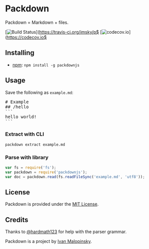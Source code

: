 # Packdown

Packdown = Markdown + files.

[![Build Status](https://travis-ci.org/imsky/packdown.svg?branch=master)](https://travis-ci.org/imsky/p$
[![codecov.io](https://codecov.io/github/imsky/packdown/coverage.svg?branch=master)](https://codecov.io$

## Installing

* [npm](https://www.npmjs.com/package/packdownjs): `npm install -g packdownjs`

## Usage

Save the following as `example.md`:

<pre>
&#35; Example
&#35;&#35; /hello
&#96;&#96;&#96;
hello world!
&#96;&#96;&#96;
</pre>

### Extract with CLI

```bash
packdown extract example.md
```

### Parse with library
```js
var fs = require('fs');
var packdown = require('packdownjs');
var doc = packdown.read(fs.readFileSync('example.md', 'utf8'));
```

## License

Packdown is provided under the [MIT License](http://opensource.org/licenses/MIT).

## Credits

Thanks to [@hardmath123](https://github.com/Hardmath123) for help with the parser grammar.

Packdown is a project by [Ivan Malopinsky](http://imsky.co).
